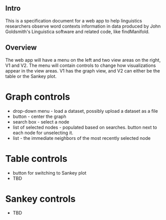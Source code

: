 Intro
------

This is a specification document for a web app to help linguistics researchers observe word contexts information
in data produced by John Goldsmith's Linguistica software and related code, like findManifold.

Overview
-------

The web app will have a menu on the left and two view areas on the right, V1 and V2. The menu will contain controls to change how
visualizations appear in the view areas. V1 has the graph view, and V2 can either be the table or the Sankey plot.

# Graph controls

* drop-down menu - load a dataset, possibly upload a dataset as a file
* button - center the graph
* search box - select a node
* list of selected nodes - populated based on searches. button next to each node for unselecting it.
* list - the immediate neighbors of the most recently selected node

# Table controls

* button for switching to Sankey plot
* TBD

# Sankey controls

* TBD
